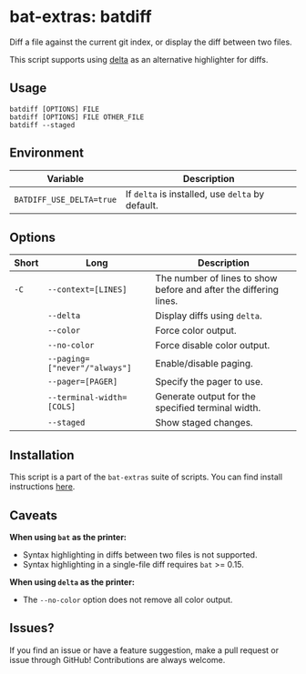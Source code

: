 # bat-extras: batdiff

Diff a file against the current git index, or display the diff between two files.

This script supports using [delta](https://github.com/dandavison/delta) as an alternative highlighter for diffs.




## Usage

    batdiff [OPTIONS] FILE
    batdiff [OPTIONS] FILE OTHER_FILE
    batdiff --staged

## Environment

| Variable                 | Description                                      |
| ------------------------ | ------------------------------------------------ |
| `BATDIFF_USE_DELTA=true` | If `delta` is installed, use `delta` by default. |

## Options

| Short | Long                          | Description                                                  |
| ----- | ----------------------------- | ------------------------------------------------------------ |
| `-C`  | `--context=[LINES]`           | The number of lines to show before and after the differing lines. |
|       | `--delta`                     | Display diffs using `delta`.                                 |
|       | `--color`                     | Force color output.                                          |
|       | `--no-color`                  | Force disable color output.                                  |
|       | `--paging=["never"/"always"]` | Enable/disable paging.                                       |
|       | `--pager=[PAGER]`             | Specify the pager to use.                                    |
|       | `--terminal-width=[COLS]`     | Generate output for the specified terminal width.            |
|       | `--staged`                    | Show staged changes.                                         |



## Installation

This script is a part of the `bat-extras` suite of scripts. You can find install instructions [here](../README.md#installation).



## Caveats

**When using `bat` as the printer:**

- Syntax highlighting in diffs between two files is not supported.
- Syntax highlighting in a single-file diff requires `bat` >= 0.15.

**When using `delta` as the printer:**

- The `--no-color` option does not remove all color output.



## Issues?

If you find an issue or have a feature suggestion, make a pull request or issue through GitHub!
Contributions are always welcome.
